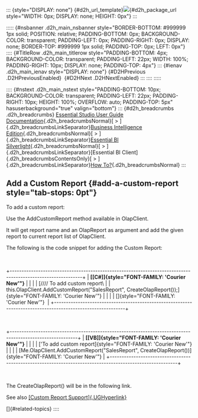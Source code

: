 ::: {style="DISPLAY: none"}
[](ms-xhelp:///?Id=d2h_url_template){#d2h_url_template}![](!package_url!){#d2h_package_url style="WIDTH: 0px; DISPLAY: none; HEIGHT: 0px"}
:::

::::: {#nsbanner .d2h_main_nsbanner style="BORDER-BOTTOM: #999999 1px solid; POSITION: relative; PADDING-BOTTOM: 0px; BACKGROUND-COLOR: transparent; PADDING-LEFT: 0px; PADDING-RIGHT: 0px; DISPLAY: none; BORDER-TOP: #999999 1px solid; PADDING-TOP: 0px; LEFT: 0px"}
:::: {#TitleRow .d2h_main_titlerow style="PADDING-BOTTOM: 4px; BACKGROUND-COLOR: transparent; PADDING-LEFT: 22px; WIDTH: 100%; PADDING-RIGHT: 10px; DISPLAY: none; PADDING-TOP: 4px"}
::: {#ienav .d2h_main_ienav style="DISPLAY: none"}
[](ms-xhelp:///?Id=efb8ff73-9f7f-414c-bc7a-5f9f78705c5e){#D2HPrevious .D2HPreviousEnabled}  [](ms-xhelp:///?Id=26151b56-fa31-4b70-bf07-d9f488c21591){#D2HNext .D2HNextEnabled}
:::
::::
:::::

:::: {#nstext .d2h_main_nstext style="PADDING-BOTTOM: 10px; BACKGROUND-COLOR: transparent; PADDING-LEFT: 22px; PADDING-RIGHT: 10px; HEIGHT: 100%; OVERFLOW: auto; PADDING-TOP: 5px" hasuserbackground="true" valign="bottom"}
::: {#d2h_breadcrumbs .d2h_breadcrumbs}
[Essential Studio User Guide Documentation](ms-xhelp:///?Id=12457748-09e3-4d74-a240-8e049cedf030){.d2h_breadcrumbsNormal}[ \> ]{.d2h_breadcrumbsLinkSeparator}[Business Intelligence Edition](ms-xhelp:///?Id=fdf33dd8-62b2-47b9-ad7b-fc50e590bca5){.d2h_breadcrumbsNormal}[ \> ]{.d2h_breadcrumbsLinkSeparator}[Essential BI Silverlight](ms-xhelp:///?Id=c006b39c-6aa2-4637-b7de-3e7b6cb3f9f9){.d2h_breadcrumbsNormal}[ \> ]{.d2h_breadcrumbsLinkSeparator}[Essential BI Client]{.d2h_breadcrumbsContentsOnly}[ \> ]{.d2h_breadcrumbsLinkSeparator}[How To?](ms-xhelp:///?Id=c39a1e9d-d31d-437f-a3e2-6002f8c32642){.d2h_breadcrumbsNormal}
:::

## Add a Custom Report {#add-a-custom-report style="tab-stops: 0pt"}

To add a custom report:

Use the AddCustomReport method available in OlapClient.

It will get report name and an OlapReport as argument and add the given report to current report list of OlapClient.

The following is the code snippet for adding the Custom Report:

 

+------------------------------------------------------------------------------------------------------------+
| **[\[C#\]]{style="FONT-FAMILY: 'Courier New'"}**                                                           |
|                                                                                                            |
| [//// To add custom report\                                                                                |
| this.OlapClient.AddCustomReport(\"SalesReport\", CreateOlapReport());]{style="FONT-FAMILY: 'Courier New'"} |
|                                                                                                            |
| []{style="FONT-FAMILY: 'Courier New'"}                                                                     |
+------------------------------------------------------------------------------------------------------------+

 

+----------------------------------------------------------------------------------------------------------+
| **[\[VB\]]{style="FONT-FAMILY: 'Courier New'"}**                                                         |
|                                                                                                          |
| [\'To add custom report]{style="FONT-FAMILY: 'Courier New'"}                                             |
|                                                                                                          |
| [Me.OlapClient.AddCustomReport(\"SalesReport\", CreateOlapReport())]{style="FONT-FAMILY: 'Courier New'"} |
+----------------------------------------------------------------------------------------------------------+

 

The CreateOlapReport() will be in the following link.

See also [[Custom Report Support]{.UGHyperlink}](ms-xhelp:///?Id=d6400d99-db53-481f-8258-8455f70aec39)

[]{#related-topics}
::::
